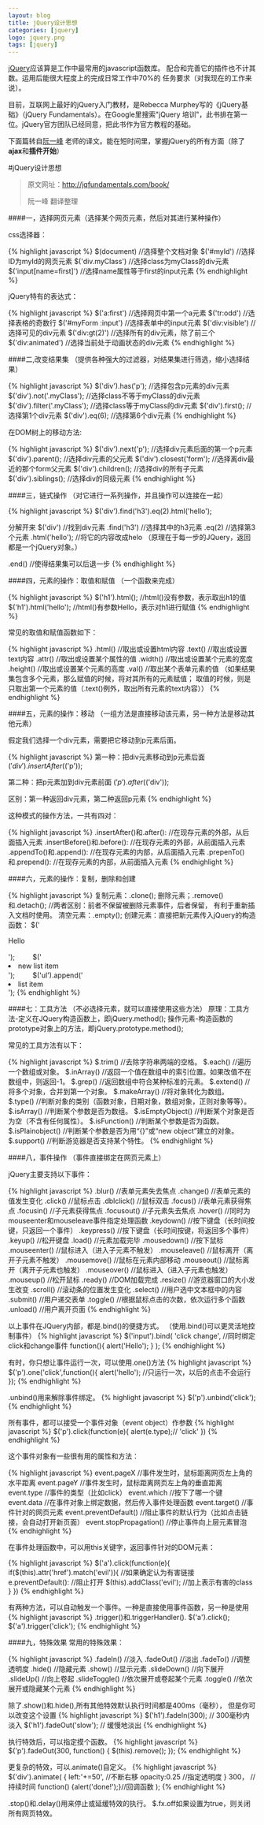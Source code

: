 ```yaml
---
layout: blog
title: jQuery设计思想
categories: [jquery]
logo: jquery.png 
tags: [jquery]
---
```


[jQuery](http://jquery.com/)应该算是工作中最常用的javascript函数库。
配合和完善它的插件也不计其数。运用后能很大程度上的完成日常工作中70%的
任务要求（对我现在的工作来说）。

目前，互联网上最好的jQuery入门教材，是Rebecca Murphey写的《jQuery基础》（jQuery Fundamentals）。在Google里搜索"jQuery 培训"，此书排在第一位。jQuery官方团队已经同意，把此书作为官方教程的基础。

下面篇转自[阮一峰](http://www.ruanyifeng.com/blog/2011/07/jquery_fundamentals.html)
老师的译文。能在短时间里，掌握jQuery的所有方面（除了**ajax**和**插件开始**）


#jQuery设计思想
> 原文网址：http://jqfundamentals.com/book/
>
> 阮一峰 翻译整理

####一，选择网页元素（选择某个网页元素，然后对其进行某种操作）

css选择器：

{% highlight  javascript  %}
$(document)              //选择整个文档对象
$('#myId')               //选择ID为myId的网页元素
$('div.myClass')         //选择class为myClass的div元素
$('input[name=first]')   //选择name属性等于first的input元素
{% endhighlight %}

jQuery特有的表达式：

{% highlight  javascript  %}
$('a:first')             //选择网页中第一个a元素
$('tr:odd')              //选择表格的奇数行
$('#myForm :input')      //选择表单中的input元素
$('div:visible')         //选择可见的div元素
$('div:gt(2)')           //选择所有的div元素，除了前三个
$('div:animated')        //选择当前处于动画状态的div元素
{% endhighlight %}

####二,改变结果集 （提供各种强大的过滤器，对结果集进行筛选，缩小选择结果）

{% highlight  javascript  %}
$('div').has('p');           //选择包含p元素的div元素
$('div').not('.myClass');    //选择class不等于myClass的div元素
$('div').filter('.myClass'); //选择class等于myClass的div元素
$('div').first();            //选择第1个div元素
$('div').eq(6);              //选择第6个div元素
{% endhighlight %}	

在DOM树上的移动方法:

{% highlight  javascript  %}
$('div').next('p');         //选择div元素后面的第一个p元素
$('div').parent();          //选择div元素的父元素
$('div').closest('form');   //选择离div最近的那个form父元素
$('div').children();        //选择div的所有子元素
$('div').siblings();        //选择div的同级元素
{% endhighlight %}	

####三，链式操作 （对它进行一系列操作，并且操作可以连接在一起）

{% highlight  javascript  %}
$('div').find('h3').eq(2).html('hello');

分解开来
$('div')         //找到div元素
.find('h3')      //选择其中的h3元素
.eq(2)           //选择第3个元素
.html('hello');  //将它的内容改成helo
（原理在于每一步的JQuery，返回都是一个jQuery对象。）

.end()   //使得结果集可以后退一步
{% endhighlight %}	    

####四，元素的操作：取值和赋值 （一个函数来完成）

{% highlight  javascript  %}
$('h1').html();         //html()没有参数，表示取出h1的值
$('h1').html('hello');  //html()有参数Hello，表示对h1进行赋值
{% endhighlight %}		

常见的取值和赋值函数如下：

{% highlight  javascript  %}
.html()     //取出或设置html内容
.text()     //取出或设置text内容
.attr()     //取出或设置某个属性的值
.width()    //取出或设置某个元素的宽度
.height()   //取出或设置某个元素的高度
.val()      //取出某个表单元素的值
（如果结果集包含多个元素，那么赋值的时候，将对其所有的元素赋值；
  取值的时候，则是只取出第一个元素的值（.text()例外，取出所有元素的text内容））
{% endhighlight %}	
  
####五，元素的操作：移动 （一组方法是直接移动该元素，另一种方法是移动其他元素）

假定我们选择一个div元素，需要把它移动到p元素后面。

{% highlight  javascript  %}
第一种：把div元素移动到p元素后面  
$('div').insertAfter($('p'));
                                 
第二种：把p元素加到div元素前面
$('p').after($('div'));

区别：第一种返回div元素，第二种返回p元素
{% endhighlight %}	

这种模式的操作方法，一共有四对：

{% highlight  javascript  %}
.insertAfter()和.after():    //在现存元素的外部，从后面插入元素
.insertBefore()和.before():  //在现存元素的外部，从前面插入元素
.appendTo()和.append():      //在现存元素的内部，从后面插入元素
.prepenTo()和.prepend():     //在现存元素的内部，从前面插入元素
{% endhighlight %}	

####六，元素的操作：复制，删除和创建

{% highlight  javascript  %}
复制元素：.clone();
删除元素；.remove()和.detach();  //两者区别：前者不保留被删除元素事件，后者保留，
                                   有利于重新插入文档时使用。
清空元素：.empty();
创建元素：直接把新元素传入jQuery的构造函数：
          $('<p>Hello</p>');
　　      $('<li class="new">new list item</li>');
　　      $('ul').append('<li>list item</li>');
{% endhighlight %}	


####七：工具方法 （不必选择元素，就可以直接使用这些方法）
原理：工具方法-定义在JQuery构造函数上，即jQuery.method();
      操作元素-构造函数的prototype对象上的方法，即jQuery.prototype.method();

常见的工具方法有以下：

{% highlight  javascript  %}
$.trim()           //去除字符串两端的空格。
$.each()           //遍历一个数组或对象。
$.inArray()        //返回一个值在数组中的索引位置。如果改值不在数组中，则返回-1。
$.grep()           //返回数组中符合某种标准的元素。
$.extend()         //将多个对象，合并到第一个对象。
$.makeArray()      //将对象转化为数组。
$.type()           //判断对象的类别（函数对象，日期对象，数组对象，正则对象等等）。
$.isArray()        //判断某个参数是否为数组。
$.isEmptyObject()  //判断某个对象是否为空（不含有任何属性）。
$.isFunction()     //判断某个参数是否为函数。
$.isPlainobject()  //判断某个参数是否为用“{}”或“new object”建立的对象。
$.support()        //判断游览器是否支持某个特性。
{% endhighlight %}	


####八，事件操作 （事件直接绑定在网页元素上）


jQuery主要支持以下事件：

{% highlight  javascript  %}
.blur()            //表单元素失去焦点
.change()          //表单元素的值发生变化
.click()           //鼠标点击
.dblclick()        //鼠标双击
.focus()           //表单元素获得焦点
.focusin()         //子元素获得焦点
.focusout()        //子元素失去焦点
.hover()           //同时为mouseenter和mouseleave事件指定处理函数
.keydown()         //按下键盘（长时间按键，只返回一个事件）
.keypress()        //按下键盘（长时间按键，将返回多个事件）
.keyup()           //松开键盘
.load()            //元素加载完毕
.mousedown()       //按下鼠标
.mouseenter()      //鼠标进入（进入子元素不触发）
.mouseleave()      //鼠标离开（离开子元素不触发）
.mousemove()       //鼠标在元素内部移动
.mouseout()        //鼠标离开（离开子元素也触发）
.mouseover()       //鼠标进入（进入子元素也触发）
.mouseup()         //松开鼠标
.ready()           //DOM加载完成
.resize()          //游览器窗口的大小发生改变
.scroll()          //滚动条的位置发生变化
.select()          //用户选中文本框中的内容
.submit()          //用户递交表单
.toggle()          //根据鼠标点击的次数，依次运行多个函数
.unload()	       //用户离开页面
{% endhighlight %}	


以上事件在JQuery内部，都是.bind()的便捷方式。
（使用.bind()可以更灵活地控制事件）
{% highlight  javascript  %}
$('input').bind(
   'click change', //同时绑定click和change事件
   function(){
     alert('Hello');
   }
);
{% endhighlight %}	

有时，你只想让事件运行一次，可以使用.one()方法
{% highlight  javascript  %}
$('p').one('click',function(){
   alert('hello'); //只运行一次，以后的点击不会运行
});
{% endhighlight %}	

.unbind()用来解除事件绑定。
{% highlight  javascript  %}
$('p').unbind('click');
{% endhighlight %}

所有事件，都可以接受一个事件对象（event object）作参数
{% highlight  javascript  %}
$('p').click(function(e){
   alert(e.type);// 'click'
})
{% endhighlight %}

这个事件对象有一些很有用的属性和方法：

{% highlight  javascript  %}
event.pageX                //事件发生时，鼠标距离网页左上角的水平距离
event.pageY                //事件发生时，鼠标距离网页左上角的垂直距离
event.type                 //事件的类型（比如click）
event.which                //按下了哪一个键
event.data                 //在事件对象上绑定数据，然后传入事件处理函数
event.target()             //事件针对的网页元素
event.preventDefault()     //阻止事件的默认行为（比如点击链接，会自动打开新页面）
event.stopPropagation()    //停止事件向上层元素冒泡
{% endhighlight %}	

在事件处理函数中，可以用this关键字，返回事件针对的DOM元素：

{% highlight  javascript  %}
$('a').click(function(e){
    if($(this).attr('href').match('evil')){ //如果确定认为有害链接
	    e.preventDefault():            //阻止打开
		$(this).addClass('evil');      //加上表示有害的class
	}
})
{% endhighlight %}		

有两种方法，可以自动触发一个事件。一种是直接使用事件函数，另一种是使用
{% highlight  javascript  %}
.trigger()和.triggerHandler().
$('a').click();
$('a').trigger('click');
{% endhighlight %}		

####九，特殊效果
常用的特殊效果：

{% highlight  javascript  %}
.fadeIn()       //淡入
.fadeOut()      //淡出
.fadeTo()       //调整透明度
.hide()         //隐藏元素
.show()         //显示元素
.slideDown()    //向下展开
.slideUp()      //向上卷起
.slideToggle()  //依次展开或卷起某个元素
.toggle()       //依次展开或隐藏某个元素
{% endhighlight %}	

除了.show()和.hide(),所有其他特效默认执行时间都是400ms（毫秒），
但是你可以改变这个设置
{% highlight  javascript  %}
$('h1').fadeIn(300);     // 300毫秒内淡入
$('h1').fadeOut('slow'); // 缓慢地淡出
{% endhighlight %}		

执行特效后，可以指定摸个函数。
{% highlight  javascript  %}
$('p').fadeOut(300, function() { $(this).remove(); });
{% endhighlight %}	

更复杂的特效，可以.animate()自定义。
{% highlight  javascript  %}
$('div').animate(
   {
     left:'+=50',   //不断右移
	 opacity:0.25   //指定透明度
   }
   300，            //持续时间
   function()
   {alert('done!');}//回调函数
);
{% endhighlight %}	

.stop()和.delay()用来停止或延缓特效的执行。
$.fx.off如果设置为true，则关闭所有网页特效。




    